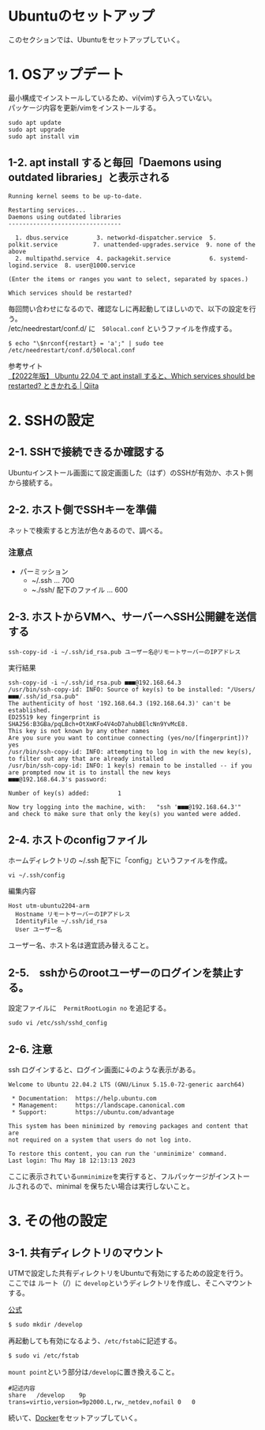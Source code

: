 Ubuntuのセットアップ
===

このセクションでは、Ubuntuをセットアップしていく。  

# 1. OSアップデート
最小構成でインストールしているため、vi(vim)すら入っていない。  
パッケージ内容を更新/vimをインストールする。

```
sudo apt update
sudo apt upgrade
sudo apt install vim
```

## 1-2. apt install すると毎回「Daemons using outdated libraries」と表示される

```
Running kernel seems to be up-to-date.

Restarting services...
Daemons using outdated libraries
--------------------------------

  1. dbus.service        3. networkd-dispatcher.service  5. polkit.service          7. unattended-upgrades.service  9. none of the above
  2. multipathd.service  4. packagekit.service           6. systemd-logind.service  8. user@1000.service

(Enter the items or ranges you want to select, separated by spaces.)

Which services should be restarted?
```

毎回問い合わせになるので、確認なしに再起動してほしいので、以下の設定を行う。  
/etc/needrestart/conf.d/ に　`50local.conf` というファイルを作成する。

```
$ echo "\$nrconf{restart} = 'a';" | sudo tee /etc/needrestart/conf.d/50local.conf
```

参考サイト  
[【2022年版】 Ubuntu 22.04 で apt install すると、Which services should be restarted? ときかれる | Qiita](https://qiita.com/nouernet/items/ffe0615c14147863de7a)


# 2. SSHの設定

## 2-1. SSHで接続できるか確認する
Ubuntuインストール画面にて設定画面した（はず）のSSHが有効か、ホスト側から接続する。

## 2-2. ホスト側でSSHキーを準備

ネットで検索すると方法が色々あるので、調べる。
### 注意点

- パーミッション
    - ~/.ssh ... 700
    - ~./ssh/ 配下のファイル ... 600

## 2-3. ホストからVMへ、サーバーへSSH公開鍵を送信する

```
ssh-copy-id -i ~/.ssh/id_rsa.pub ユーザー名@リモートサーバーのIPアドレス
```

実行結果  
```
ssh-copy-id -i ~/.ssh/id_rsa.pub ■■■@192.168.64.3
/usr/bin/ssh-copy-id: INFO: Source of key(s) to be installed: "/Users/■■■/.ssh/id_rsa.pub"
The authenticity of host '192.168.64.3 (192.168.64.3)' can't be established.
ED25519 key fingerprint is SHA256:B3GBa/pqLBch+OtXmKFo4V4oD7ahubBElcNn9YvMcE8.
This key is not known by any other names
Are you sure you want to continue connecting (yes/no/[fingerprint])? yes
/usr/bin/ssh-copy-id: INFO: attempting to log in with the new key(s), to filter out any that are already installed
/usr/bin/ssh-copy-id: INFO: 1 key(s) remain to be installed -- if you are prompted now it is to install the new keys
■■■@192.168.64.3's password:

Number of key(s) added:        1

Now try logging into the machine, with:   "ssh '■■■@192.168.64.3'"
and check to make sure that only the key(s) you wanted were added.
```


## 2-4. ホストのconfigファイル

ホームディレクトリの ~/.ssh 配下に「config」というファイルを作成。
```
vi ~/.ssh/config
```

編集内容  
```
Host utm-ubuntu2204-arm
  Hostname リモートサーバーのIPアドレス
  IdentityFile ~/.ssh/id_rsa
  User ユーザー名
```

ユーザー名、ホスト名は適宜読み替えること。


## 2-5.　sshからのrootユーザーのログインを禁止する。

設定ファイルに　`PermitRootLogin no` を追記する。  
```
sudo vi /etc/ssh/sshd_config
```

## 2-6. 注意

ssh ログインすると、ログイン画面に↓のような表示がある。

```
Welcome to Ubuntu 22.04.2 LTS (GNU/Linux 5.15.0-72-generic aarch64)

 * Documentation:  https://help.ubuntu.com
 * Management:     https://landscape.canonical.com
 * Support:        https://ubuntu.com/advantage

This system has been minimized by removing packages and content that are
not required on a system that users do not log into.

To restore this content, you can run the 'unminimize' command.
Last login: Thu May 18 12:13:13 2023
```

ここに表示されている`unminimize`を実行すると、フルパッケージがインストールされるので、minimal を保ちたい場合は実行しないこと。


# 3. その他の設定

## 3-1. 共有ディレクトリのマウント

UTMで設定した共有ディレクトリをUbuntuで有効にするための設定を行う。  
ここでは ルート（/）に `develop`というディレクトリを作成し、そこへマウントする。  

[公式](https://docs.getutm.app/guest-support/linux/#virtfs)

```bash
$ sudo mkdir /develop
```

再起動しても有効になるよう、`/etc/fstab`に記述する。

```bash
$ sudo vi /etc/fstab
```

`mount point`という部分は`/develop`に置き換えること。  
```
#記述内容
share	/develop	9p	trans=virtio,version=9p2000.L,rw,_netdev,nofail	0	0
```


続いて、[Docker](./DOCKER.md)をセットアップしていく。
